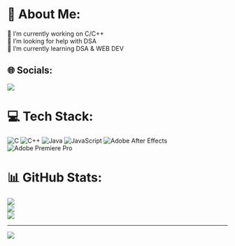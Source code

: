 # 💫 About Me:
🔭 I’m currently working on C/C++<br>🤝 I’m looking for help with DSA<br>🌱 I’m currently learning DSA & WEB DEV<br>


## 🌐 Socials:
<a href="https://linkedin.com/in/kumar-saksham-455424295">
  <img src="![LinkedIn_icon svg](https://github.com/Kiwinrar/kiwinrar/assets/162717863/a27d7017-37a8-4607-ac9a-b69fdd2540bc)">
</a>

# 💻 Tech Stack:
![C](https://img.shields.io/badge/c-%2300599C.svg?style=flat&logo=c&logoColor=white) ![C++](https://img.shields.io/badge/c++-%2300599C.svg?style=flat&logo=c%2B%2B&logoColor=white) ![Java](https://img.shields.io/badge/java-%23ED8B00.svg?style=flat&logo=openjdk&logoColor=white) ![JavaScript](https://img.shields.io/badge/javascript-%23323330.svg?style=flat&logo=javascript&logoColor=%23F7DF1E) ![Adobe After Effects](https://img.shields.io/badge/Adobe%20After%20Effects-9999FF.svg?style=flat&logo=Adobe%20After%20Effects&logoColor=white) ![Adobe Premiere Pro](https://img.shields.io/badge/Adobe%20Premiere%20Pro-9999FF.svg?style=flat&logo=Adobe%20Premiere%20Pro&logoColor=white)
# 📊 GitHub Stats:
![](https://github-readme-stats.vercel.app/api?username=Kiwinrar&theme=dark&hide_border=true&include_all_commits=true&count_private=true)<br/>
![](https://github-readme-streak-stats.herokuapp.com/?user=Kiwinrar&theme=dark&hide_border=true)<br/>
![](https://github-readme-stats.vercel.app/api/top-langs/?username=Kiwinrar&theme=dark&hide_border=true&include_all_commits=true&count_private=true&layout=compact)

---
[![](https://visitcount.itsvg.in/api?id=Kiwinrar&icon=0&color=0)](https://visitcount.itsvg.in)

<!-- Proudly created with GPRM ( https://gprm.itsvg.in ) -->

